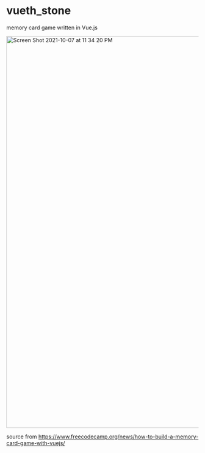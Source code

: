 # vueth_stone
memory card game written in Vue.js


<img width="1027" alt="Screen Shot 2021-10-07 at 11 34 20 PM" src="https://user-images.githubusercontent.com/3889468/136406247-ae0e887e-6040-4617-ba7e-7fd5040ec838.png">



source from  https://www.freecodecamp.org/news/how-to-build-a-memory-card-game-with-vuejs/
